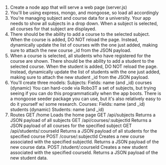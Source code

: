 1. Create a node app that will serve a web page (server.js)
2. You'll be using express, mongo, and mongoose, so load all accordingly
3. You're managing subject and course data for a university. Your app needs to show all subjects in a drop down. When a subject is selected, all courses for that subject are displayed.
4. There should be the ability to add a course to the selected subject. When the course is added, DO NOT reload the page. Instead, dynamically update the list of courses with the one just added, making sure to attach the new course _id from the JSON payload.
5. When a course is selected, all students who have registered for the course are shown. There should be the ability to add a student to the selected course. When the student is added, DO NOT reload the page. Instead, dynamically update the list of students with the one just added, making sure to attach the new student _id from the JSON payload.
6. You'll create three models:
   Subjects:
     Fields:  name  (and _id)
              courses (dynamic)
              You can hard-code via Robo3T a set of subjects, but trying seeing if you can do this programmatically when the app boots. There is a mongoose seeder package you can use, but it's also relatively easy to do it yourself w/ some research.
   Courses:
     Fields:  name (and _id)
              students (dynamic)
   Students:  name (and _id)
7. Routes
  GET /home
  Loads the home page
  GET /api/subjects
  Returns a JSON payload of all subjects 
  GET /api/courses/:subjectId
  Returns a JSON payload of all courses for the specified subject 
  GET /api/students/:courseId
  Returns a JSON payload of all students for the specified course
  POST /course/:subjectId
  Creates a new course associated with the specified subjectId. Returns
  a JSON payload of the new course data.
  POST /student/:courseId 
  Creates a new student associated with the specified courseId. Returns
  a JSON payload of the new student data.